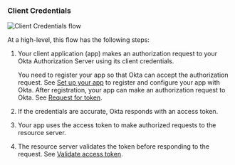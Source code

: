 ### Client Credentials

![Client Credentials flow](/img/authorization/oauth-client-creds-grant-flow.png "Sequence diagram that displays the back and forth between the resource owner, authorization server, and resource server for Client Credentials flow")

<!-- Source for image. Generated using http://www.plantuml.com/plantuml/uml/

@startuml
skinparam monochrome true
participant "Client + Resource Owner" as client
participant "Authorization Server (Okta)" as okta
participant "Resource Server (Your App)" as app

autonumber "<b>#."
client -> okta: Access token request to /token
okta -> client: Access token response
client -> app: Request with access token
app -> client: Response
@enduml

-->
At a high-level, this flow has the following steps:

1. Your client application (app) makes an authorization request to your Okta Authorization Server using its client credentials.

     You need to register your app so that Okta can accept the authorization request. See [Set up your app](#set-up-your-app) to register and configure your app with Okta. After registration, your app can make an authorization request to Okta. See [Request for token](#request-for-token).

2. If the credentials are accurate, Okta responds with an access token.

3. Your app uses the access token to make authorized requests to the resource server.

4. The resource server validates the token before responding to the request. See [Validate access token](#validate-access-token).
